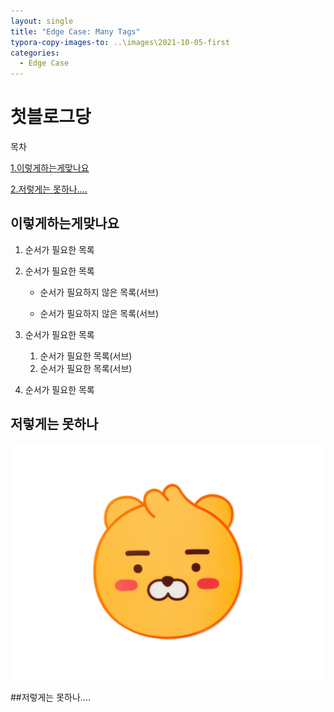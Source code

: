 ```yaml
---
layout: single
title: "Edge Case: Many Tags"
typora-copy-images-to: ..\images\2021-10-05-first
categories:
  - Edge Case
---
```


# 첫블로그당

목차

[1.이렇게하는게맞나요](#이렇게하는게맞나요)

[2.저렇게는 못하나....](#저렇게는-못하나....)

## 이렇게하는게맞나요

1. 순서가 필요한 목록
2. 순서가 필요한 목록

    - 순서가 필요하지 않은 목록(서브)

    - 순서가 필요하지 않은 목록(서브) 
3. 순서가 필요한 목록
    1. 순서가 필요한 목록(서브)
    1. 순서가 필요한 목록(서브)
4. 순서가 필요한 목록





## 저렇게는 못하나

![d](../images/2021-10-05-first/d.jpg)



##저렇게는 못하나....